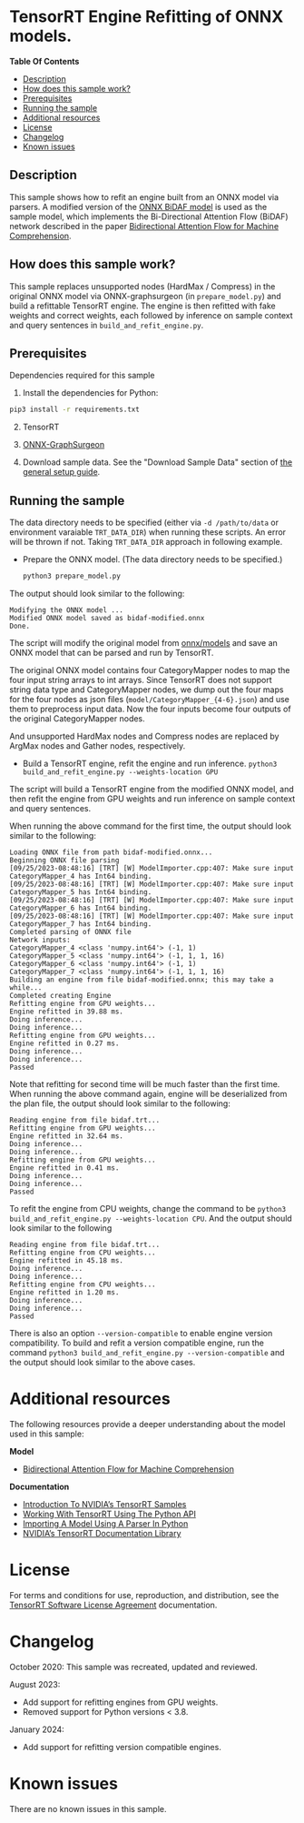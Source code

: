 # TensorRT Engine Refitting of ONNX models.

**Table Of Contents**
- [Description](#description)
- [How does this sample work?](#how-does-this-sample-work)
- [Prerequisites](#prerequisites)
- [Running the sample](#running-the-sample)
- [Additional resources](#additional-resources)
- [License](#license)
- [Changelog](#changelog)
- [Known issues](#known-issues)

## Description

This sample shows how to refit an engine built from an ONNX model via parsers. A modified version of the [ONNX BiDAF model](https://github.com/onnx/models/tree/master/text/machine_comprehension/bidirectional_attention_flow) is used as the sample model, which implements the Bi-Directional Attention Flow (BiDAF) network described in the paper [Bidirectional Attention Flow for Machine Comprehension](https://arxiv.org/abs/1611.01603).

## How does this sample work?

This sample replaces unsupported nodes (HardMax / Compress) in the original ONNX model via ONNX-graphsurgeon (in `prepare_model.py`) and build a refittable TensorRT engine.
The engine is then refitted with fake weights and correct weights, each followed by inference on sample context and query sentences in `build_and_refit_engine.py`.

## Prerequisites

Dependencies required for this sample

1. Install the dependencies for Python:
```bash
pip3 install -r requirements.txt
```

2. TensorRT

3. [ONNX-GraphSurgeon](https://github.com/NVIDIA/TensorRT/tree/main/tools/onnx-graphsurgeon)

4. Download sample data. See the "Download Sample Data" section of [the general setup guide](../README.md).

## Running the sample

The data directory needs to be specified (either via `-d /path/to/data` or environment varaiable `TRT_DATA_DIR`)
when running these scripts. An error will be thrown if not. Taking `TRT_DATA_DIR` approach in following example.

* Prepare the ONNX model. (The data directory needs to be specified.)
  ```bash
  python3 prepare_model.py
  ```

The output should look similar to the following:
```
Modifying the ONNX model ...
Modified ONNX model saved as bidaf-modified.onnx
Done.
```

The script will modify the original model from [onnx/models](https://github.com/onnx/models/raw/c02f8c8699fc12273649e658b8d2a1a8e32a35d0/text/machine_comprehension/bidirectional_attention_flow/model/bidaf-9.onnx) and save an ONNX model that can be parsed and run by TensorRT.

The original ONNX model contains four CategoryMapper nodes to map the four input string arrays to int arrays.
Since TensorRT does not support string data type and CategoryMapper nodes, we dump out the four maps for the four nodes as json files (`model/CategoryMapper_{4-6}.json`) and use them to preprocess input data.
Now the four inputs become four outputs of the original CategoryMapper nodes.

And unsupported HardMax nodes and Compress nodes are replaced by ArgMax nodes and Gather nodes, respectively.


* Build a TensorRT engine, refit the engine and run inference.
`python3 build_and_refit_engine.py --weights-location GPU`

The script will build a TensorRT engine from the modified ONNX model, and then refit the engine from GPU weights and run inference on sample context and query sentences.

When running the above command for the first time, the output should look similar to the following:
```
Loading ONNX file from path bidaf-modified.onnx...
Beginning ONNX file parsing
[09/25/2023-08:48:16] [TRT] [W] ModelImporter.cpp:407: Make sure input CategoryMapper_4 has Int64 binding.
[09/25/2023-08:48:16] [TRT] [W] ModelImporter.cpp:407: Make sure input CategoryMapper_5 has Int64 binding.
[09/25/2023-08:48:16] [TRT] [W] ModelImporter.cpp:407: Make sure input CategoryMapper_6 has Int64 binding.
[09/25/2023-08:48:16] [TRT] [W] ModelImporter.cpp:407: Make sure input CategoryMapper_7 has Int64 binding.
Completed parsing of ONNX file
Network inputs:
CategoryMapper_4 <class 'numpy.int64'> (-1, 1)
CategoryMapper_5 <class 'numpy.int64'> (-1, 1, 1, 16)
CategoryMapper_6 <class 'numpy.int64'> (-1, 1)
CategoryMapper_7 <class 'numpy.int64'> (-1, 1, 1, 16)
Building an engine from file bidaf-modified.onnx; this may take a while...
Completed creating Engine
Refitting engine from GPU weights...
Engine refitted in 39.88 ms.
Doing inference...
Doing inference...
Refitting engine from GPU weights...
Engine refitted in 0.27 ms.
Doing inference...
Doing inference...
Passed
```

Note that refitting for second time will be much faster than the first time.
When running the above command again, engine will be deserialized from the plan file, the output should look similar to the following:
```
Reading engine from file bidaf.trt...
Refitting engine from GPU weights...
Engine refitted in 32.64 ms.
Doing inference...
Doing inference...
Refitting engine from GPU weights...
Engine refitted in 0.41 ms.
Doing inference...
Doing inference...
Passed
```

To refit the engine from CPU weights, change the command to be `python3 build_and_refit_engine.py --weights-location CPU`. And the output should look similar to the following
```
Reading engine from file bidaf.trt...
Refitting engine from CPU weights...
Engine refitted in 45.18 ms.
Doing inference...
Doing inference...
Refitting engine from CPU weights...
Engine refitted in 1.20 ms.
Doing inference...
Doing inference...
Passed
```

There is also an option `--version-compatible` to enable engine version compatibility.
To build and refit a version compatible engine, run the command `python3 build_and_refit_engine.py --version-compatible` and the output should look similar to the above cases.

# Additional resources

The following resources provide a deeper understanding about the model used in this sample:

**Model**
- [Bidirectional Attention Flow for Machine Comprehension](https://arxiv.org/abs/1611.01603)

**Documentation**
- [Introduction To NVIDIA’s TensorRT Samples](https://docs.nvidia.com/deeplearning/sdk/tensorrt-sample-support-guide/index.html#samples)
- [Working With TensorRT Using The Python API](https://docs.nvidia.com/deeplearning/sdk/tensorrt-developer-guide/index.html#python_topics)
- [Importing A Model Using A Parser In Python](https://docs.nvidia.com/deeplearning/sdk/tensorrt-developer-guide/index.html#import_model_python)
- [NVIDIA’s TensorRT Documentation Library](https://docs.nvidia.com/deeplearning/sdk/tensorrt-archived/index.html)

# License

For terms and conditions for use, reproduction, and distribution, see the [TensorRT Software License Agreement](https://docs.nvidia.com/deeplearning/sdk/tensorrt-sla/index.html) documentation.

# Changelog

October 2020: This sample was recreated, updated and reviewed.

August 2023: 
  - Add support for refitting engines from GPU weights.
  - Removed support for Python versions < 3.8.

January 2024:
  - Add support for refitting version compatible engines.

# Known issues

There are no known issues in this sample.
